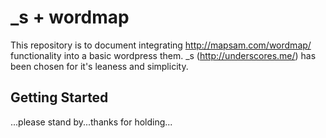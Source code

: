 _s + wordmap
===

This repository is to document integrating http://mapsam.com/wordmap/ functionality into a basic wordpress them. _s (http://underscores.me/) has been chosen for it's leaness and simplicity.

Getting Started
---------------

...please stand by...thanks for holding...
